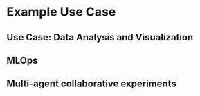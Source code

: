 # Example Use Case



## Use Case: Data Analysis and Visualization

## MLOps

## Multi-agent collaborative experiments